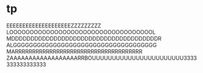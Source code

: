# tp

EEEEEEEEEEEEEEEEEEEEZZZZZZZZZ
LOOOOOOOOOOOOOOOOOOOOOOOOOOOOOOOOOOOL 
MDDDDDDDDDDDDDDDDDDDDDDDDDDDDDDDDDDDDDDR 
ALGGGGGGGGGGGGGGGGGGGGGGGGGGGGGGGGGGGG
MARRRRRRRRRRRRRRRRRRRRRRRRRRRRRRRRRRRRR
ZAAAAAAAAAAAAAAAAAARRBOUUUUUUUUUUUUUUUUUUUUUUU3333333333333333

